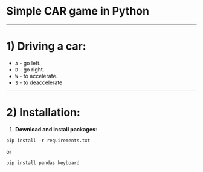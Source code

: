 # Simple CAR game in Python
------------------------------------------
# 1) **Driving a car**:
  - `A` - go left.
  - `D` - go right.
  - `W` - to accelerate.
  - `S` - to deaccelerate
  ------------------------------------------
# 2) **Installation**:
  1) **Download and install packages**:
     
    pip install -r requirements.txt
    
  or

    pip install pandas keyboard
